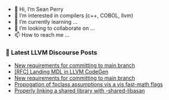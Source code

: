 - 👋 Hi, I’m Sean Perry
- 👀 I’m interested in compilers (c++, COBOL, llvm)
- 🌱 I’m currently learning ...
- 💞️ I’m looking to collaborate on ...
- 📫 How to reach me ...

<!---
s66perry/s66perry is a ✨ special ✨ repository because its `README.md` (this file) appears on your GitHub profile.
You can click the Preview link to take a look at your changes.
--->
### 📕 Latest LLVM Discourse Posts

<!-- DISCOURSE-LLVM:START -->
- [New requirements for committing to main branch](https://discourse.llvm.org/t/new-requirements-for-committing-to-main-branch/76530?page=3#post_50)
- [[RFC] Landing MDL in LLVM CodeGen](https://discourse.llvm.org/t/rfc-landing-mdl-in-llvm-codegen/76507#post_19)
- [New requirements for committing to main branch](https://discourse.llvm.org/t/new-requirements-for-committing-to-main-branch/76530?page=3#post_49)
- [Propogation of fpclass assumptions vis a vis fast-math flags](https://discourse.llvm.org/t/propogation-of-fpclass-assumptions-vis-a-vis-fast-math-flags/76554#post_14)
- [Properly linking a shared library with -shared-libasan](https://discourse.llvm.org/t/properly-linking-a-shared-library-with-shared-libasan/4633#post_7)
<!-- DISCOURSE-LLVM:END -->
